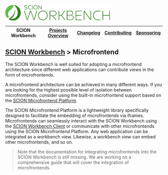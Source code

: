 <a href="/README.md"><img src="/resources/branding/scion-workbench-banner.svg" height="50" alt="SCION Workbench"></a>

| SCION Workbench | [Projects Overview][menu-projects-overview] | [Changelog][menu-changelog] | [Contributing][menu-contributing] | [Sponsoring][menu-sponsoring] |  
| --- | --- | --- | --- | --- |

## [SCION Workbench][menu-home] > Microfrontend

The SCION Workbench is well suited for adopting a microfrontend architecture since different web applications can contribute views in the form of microfrontends.

A microfrontend architecture can be achieved in many different ways. If you are looking for the highest possible level of isolation between microfrontends, consider using the built-in microfrontend support based on the [SCION Microfrontend Platform][link-scion-microfrontend-platform].

The SCION Microfrontend Platform is a lightweight library specifically designed to facilitate the embedding of microfrontends via iframes. Microfrontends can seamlessly interact with the SCION Workbench using the [SCION Workbench Client][link-scion-workbench-client] or communicate with other microfrontends using the SCION Microfrontend Platform. Any web application can be integrated as a workbench view. Likewise, a workbench view can embed other microfrontends, and so on.

> Note that the documentation for integrating microfrontends into the SCION Workbench is still missing. We are working on a comprehensive guide that will cover the integration of microfrontends.

[link-features]: /docs/site/features.md
[link-scion-microfrontend-platform]: https://github.com/SchweizerischeBundesbahnen/scion-microfrontend-platform/blob/master/README.md
[link-scion-workbench-client]: https://www.npmjs.com/package/@scion/workbench-client

[menu-home]: /README.md
[menu-projects-overview]: /docs/site/projects-overview.md
[menu-changelog]: /docs/site/changelog.md
[menu-contributing]: /CONTRIBUTING.md
[menu-sponsoring]: /docs/site/sponsoring.md
